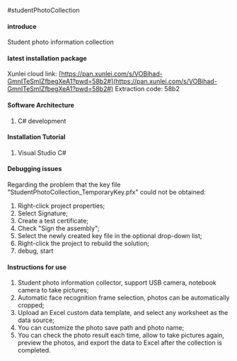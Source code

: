 #studentPhotoCollection

#### introduce

Student photo information collection

#### latest installation package

Xunlei cloud link: [https://pan.xunlei.com/s/VOBihad-GmnITeSmIZfbegXeA1?pwd=58b2#](https://pan.xunlei.com/s/VOBihad-GmnITeSmIZfbegXeA1?pwd=58b2#)
Extraction code: 58b2

#### Software Architecture

1. C# development


#### Installation Tutorial

1. Visual Studio C#



#### Debugging issues

Regarding the problem that the key file "StudentPhotoCollection_TemporaryKey.pfx" could not be obtained:

1. Right-click project properties;
2. Select Signature;
3. Create a test certificate;
4. Check "Sign the assembly";
5. Select the newly created key file in the optional drop-down list;
6. Right-click the project to rebuild the solution;
7. debug, start


#### Instructions for use

1. Student photo information collector, support USB camera, notebook camera to take pictures;
2. Automatic face recognition frame selection, photos can be automatically cropped;
3. Upload an Excel custom data template, and select any worksheet as the data source;
4. You can customize the photo save path and photo name;
5. You can check the photo result each time, allow to take pictures again, preview the photos, and export the data to Excel after the collection is completed.
